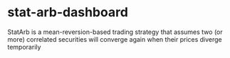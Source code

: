 # stat-arb-dashboard
StatArb is a mean-reversion-based trading strategy that assumes two (or more) correlated securities will converge again when their prices diverge temporarily
